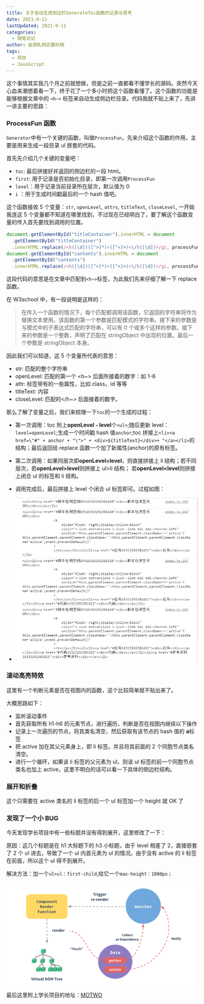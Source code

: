 ```yaml
---
title: 关于自动生成侧边栏GenerateToc函数的记录与思考
date: 2021-9-11
lastUpdated: 2021-9-11
categories:
  - 随笔日记
author: 盐焗乳鸽还要砂锅
tags:
  - 项目
  - JavaScript
---
```


这个事情其实我几个月之前就想做，但是之前一直都看不懂学长的源码。突然今天心血来潮想着看一下，终于花了一个多小时把这个函数看懂了。这个函数的功能是能够根据文章中的 `<h~>` 标签来自动生成侧边栏目录。代码我就不贴上来了，先讲一讲主要的思路：

### ProcessFun 函数

`Generator`中有一个关键的函数，叫做`ProcessFun`，先来介绍这个函数的作用，主要是用来生成一段目录 ul 嵌套的代码。

首先先介绍几个关键的变量吧：

- `toc`: 最后拼接好并返回的侧边栏的一段 html。
- `first`: 用于记录是否初始化目录，即第一次调用`ProcessFun`
- `level`：用于记录当前目录所在层次，默认值为 0
- `i` ：用于生成时间戳最后的一个 hash 值吧。

这个函数接收 5 个变量：`str`, `openLevel`, `attrs`, `titleText`, `closeLevel`, 一开始我连这 5 个变量都不知道在哪里找到，不过现在已经明白了，要了解这个函数变量的传入首先要找到调用的位置。

```js
document.getElementById("titleContainer").innerHTML = document
  .getElementById("titleContainer")
  .innerHTML.replace(/<h([\d])([^>]*)>([^<]+)<\/h([\d])>/gi, processFunc);
document.getElementById("contents").innerHTML = document
  .getElementById("contents")
  .innerHTML.replace(/<h([\d])([^>]*)>([^<]+)<\/h([\d])>/gi, processFunc);
```

这段代码的意思是在文章中匹配到`<h~>`标签，为此我们先来仔细了解一下 replace 函数。

在 W3school 中，有一段说明是这样的：

> 在传入一个函数的情况下，每个匹配都调用该函数，它返回的字符串将作为替换文本使用。该函数的第一个参数是匹配模式的字符串。接下来的参数是与模式中的子表达式匹配的字符串，可以有 0 个或多个这样的参数。接下来的参数是一个整数，声明了匹配在 stringObject 中出现的位置。最后一个参数是 stringObject 本身。

因此我们可以知道，这 5 个变量所代表的意思：

- str: 匹配的整个字符串
- openLevel: 匹配的第一个 <h~> 后面所接着的数字：如 1-6
- attr: 标签带有的一些属性，比如 class，id 等等
- titleText: 内容
- closeLevel: 匹配的</h~> 后面接着的数字。

那么了解了变量之后，我们来梳理一下`toc`的一个生成的过程：

- 第一次调用：toc 附上**openLevel - level**个`<ul>`;随后更新 level：`level=openLevel`;生成一个时间戳 hash 值`anchor`;toc 拼接上`<li><a href=\"#" + anchor + "\">" + <div>${titleText}</div>+ "</a></li>`的结构；最后返回给 replace 函数一个加了新属性(anchor)的原有标签。
- 第二次调用：如果同层次即**openLevel=level**，则直接拼接上 li 结构；若不同层次，若**openLevel>level**则拼接上 ul>li 结构；
  若**openLevel<level**则拼接上闭合 ul 的标签和 li 结构。
- 调用完成后，最后拼接上 level 个闭合 ul 标签即可。过程如图：

- ![](../imgs/2021-9-11/1.png)

### 滚动高亮特效

这里有一个判断元素是否在视图内的函数，这个比较简单就不贴出来了。

大概思路如下：

- 监听滚动事件
- 首先获取所有 h1-h6 的元素节点，进行遍历，判断是否在视图内继续以下操作
- 记录上一次遍历的节点，将其类名清空，然后获取有该节点的 hash 值的 **a**标签
- 把 active 加在其父元素身上，即 li 标签。并且将其前面的 2 个同胞节点类名清空。
- 进行一个循环，如果该 li 标签的父元素为 ul，则该 ul 标签的前一个同胞节点类名也加上 active，这里不明白的话可以看一下具体的侧边栏结构。

### 展开和折叠

这个只需要在 active 类名的 li 标签的后一个 ul 标签加一个 height 就 OK 了

### 发现了一个小 BUG

今天发现学长项目中有一些标题并没有得到展开，这里修改了一下：

原因：这几个标题是在 h1 大标题下的 h3 小标题，由于 level 相差了 2，直接嵌套了 2 个 ul 进去，导致了一个 ul 内首元素为 ul 的情况。由于没有 active 的 li 标签在前面，所以这个 ul 得不到展开。

解决方法：加一个`ul>ul：first-child`,给它一个`max-height：1000px；`

![](../imgs/2.png)

最后这里附上学长项目的地址：[MOTWO](motwo.cn)
